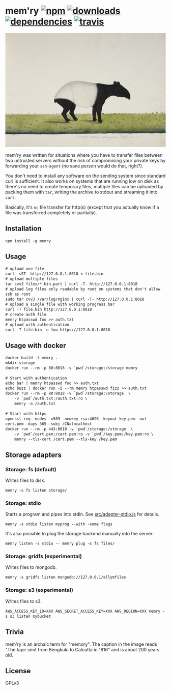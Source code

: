 # mem'ry [![npm][npm-image]][npm-url] [![downloads][downloads-image]][downloads-url] [![dependencies][dependency-image]][dependency-url] [![travis][travis-image]][travis-url]

[npm-image]: https://img.shields.io/npm/v/memry.svg
[npm-url]: https://npmjs.org/package/memry
[downloads-image]: https://img.shields.io/npm/dm/memry.svg
[downloads-url]: https://npmjs.org/package/memry
[dependency-image]: https://img.shields.io/david/kpcyrd/memry.svg
[dependency-url]: https://david-dm.org/kpcyrd/memry
[travis-image]: https://img.shields.io/travis/kpcyrd/memry/master.svg
[travis-url]: https://travis-ci.org/kpcyrd/memry

![logo](logo.jpg)

mem'ry was written for situations where you have to transfer files between two untrusted servers without the risk of compromising your private keys by forwarding your `ssh-agent` (no sane person would do that, right?).

You don't need to install any software on the sending system since standard curl is sufficient. It also works on systems that are running low on disk as there's no need to create temporary files, multiple files can be uploaded by packing them with `tar`, writing the archive to stdout and streaming it into `curl`.

Basically, it's `nc` file transfer for http(s) (except that you actually know if a file was transferred completely or partially).

## Installation

```
npm install -g memry
```

## Usage

```
# upload one file
curl -sST- http://127.0.0.1:8018 < file.bin
# upload multiple files
tar cvvJ files/*.bin.part | curl -T- http://127.0.0.1:8018
# upload log files only readable by root on systems that don't allow ssh as root
sudo tar cvvJ /var/log/nginx | curl -T- http://127.0.0.1:8018
# upload a single file with working progress bar
curl -T file.bin http://127.0.0.1:8018
# create auth file
memry htpasswd foo >> auth.txt
# upload with authentication
curl -T file.bin -u foo https://127.0.0.1:8018
```

## Usage with docker

```
docker build -t memry .
mkdir storage
docker run --rm -p 80:8018 -v `pwd`/storage:/storage memry

# Start with authentication
echo bar | memry htpasswd foo >> auth.txt
echo buzz | docker run -i --rm memry htpasswd fizz >> auth.txt
docker run --rm -p 80:8018 -v `pwd`/storage:/storage  \
    -v `pwd`/auth.txt:/auth.txt:ro \
    memry -a /auth.txt

# Start with https
openssl req -nodes -x509 -newkey rsa:4096 -keyout key.pem -out cert.pem -days 365 -subj /CN=localhost
docker run --rm -p 443:8018 -v `pwd`/storage:/storage  \
    -v `pwd`/cert.pem:/cert.pem:ro -v `pwd`/key.pem:/key.pem:ro \
    memry --tls-cert /cert.pem --tls-key /key.pem
```

## Storage adapters

### Storage: fs (default)

Writes files to disk.

```
memry -s fs listen storage/
```

### Storage: stdio

Starts a program and pipes into stdin. See [src/adapter-stdio.js](src/adapter-stdio.js) for details.

```
memry -s stdio listen myprog --with -some flags
```

It's also possible to plug the storage backend manually into the server:

```
memry listen -s stdio -- memry plug -s fs files/
```

### Storage: gridfs (experimental)

Writes files to mongodb.

```
memry -s gridfs listen mongodb://127.0.0.1/allymfiles
```

### Storage: s3 (experimental)

Writes files to s3.

```
AWS_ACCESS_KEY_ID=XXX AWS_SECRET_ACCESS_KEY=XXX AWS_REGION=XXX memry -s s3 listen mybucket
```

## Trivia

mem'ry is an archaic term for "memory". The caption in the image reads "The tapir sent from Bengkulu to Calcutta in 1816" and is about 200 years old.

## License

GPLv3
